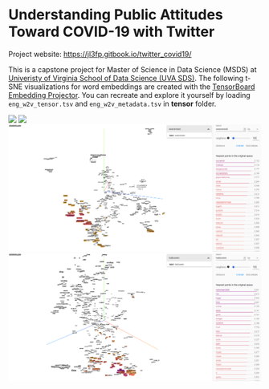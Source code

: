# Understanding Public Attitudes Toward COVID-19 with Twitter

Project website: https://jl3fp.gitbook.io/twitter_covid19/

This is a capstone project for Master of Science in Data Science (MSDS) at [Univeristy of Virginia School of Data Science (UVA SDS)](https://datascience.virginia.edu/).
The following t-SNE visualizations for word embeddings are created with the [TensorBoard Embedding Projector](http://projector.tensorflow.org/).
You can recreate and explore it yourself by loading `eng_w2v_tensor.tsv` and `eng_w2v_metadata.tsv` in **tensor** folder.

![](gif/TensorFlowEmbeddingProjector_00.gif)
![](gif/TensorFlowEmbeddingProjector_03.gif)
![](gif/TensorFlowEmbeddingProjector_01.gif)
![](gif/TensorFlowEmbeddingProjector_02.gif)
